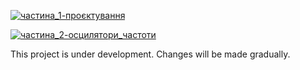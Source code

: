 [![частина_1-проєктування](https://img.shields.io/badge/частина_1-проєктування-white.svg )](https://mrspudnik.blogspot.com/2022/10/spooky-organ-diy-project-1.html)

[![частина_2-осцилятори_частоти](https://img.shields.io/badge/частина_2-осцилятори_частоти-purple.svg )](https://mrspudnik.blogspot.com/2023/05/spooky-organ-diy-2.html)

This project is under development. Changes will be made gradually.
